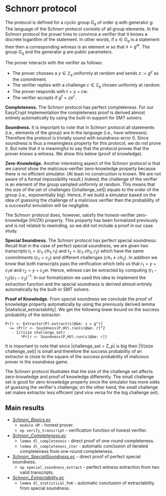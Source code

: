 # Schnorr protocol 
The protocol is defined for a cyclic group $G_q$ of order $q$ with generator $g$. The language of the Schnorr protocol consists of all group elements.  In the Schnorr protocol the prover tries to convince a verifier that it knows a discrete logarithm of the statement. In other words, if $s \in G_q$ is a statement then then a corresponding witness is an element $w$ so that $s = g^w$. The group $G_q$ and the generator $g$ are public parameters.

The prover interacts with the verifier as follows:
- The prover chooses a $y \in \mathbb{Z}_q$ uniformly at random and sends $z := g^y$ as the commitment.
- The verifier replies with a challenge $c \in \mathbb{Z}_q$ chosen uniformly at random.
-  The prover responds with $t=y+cw$.
- The verifier accepts if $g^t = zs^c$.

**Completeness.** The Schnorr protocol has perfect completeness. For our EasyCrypt implementation the completeness proof is derived almost entirely automatically by using the built-in support for SMT solvers.

**Soundness.** It is important to note that in Schnorr protocol all statements (i.e., elements of the group) are in the language
(i.e., have witnesses). Therefore the protocol is trivially sound with soundness-error 0. Since soundness is thus a meaningless property for this protocol, we do not prove it. But note that it is meaningful to say that the protocol proves that the prover *knows* a witness. We show this below (proof of knowledge).

**Zero-Knowledge.**  Another interesting aspect of the Schnorr protocol is that we cannot show the malicious-verifier
zero-knowledge property because there is no efficient simulator. (At least no construction is known. We are not aware of a formal impossibility result.) Indeed, the challenge of the verifier is an element of the group sampled uniformly at random. This means that the size of the set of challenges (|challenge_set|) equals to the order of the group (i.e., exponentially big).  Hence, if we build a simulator based on the idea of guessing the challenge of a malicious verifier then the probability of a successful simulation will be negligible.

The Schnorr protocol does, however, satisfy the honest-verifier zero-knowledge (HVZK) property.  This property has been formalized previously and is not related to rewinding, so we did not include a proof in our case study.

**Special Soundness.** The Schnorr protocol has perfect special soundness. Recall that in the case of perfect special soundness, we are given two transcripts $t_1 = (c_1,ch_1,r_1)$ and $t_2 = (c_1,ch_2,r_2)$ which have the same commitments ($c_1 = c_2$) and different challenges ($ch_1 \neq ch_2$). In addition we know that both transcripts pass the verification which tells us that $r_1 = y + c_1w$ and $r_2 = y + c_2w$. Hence, witness can be extracted by computing $(r_1 - r_2)(c_1 - c_2)^{-1}$. In our formalization we used this idea to implement the extraction function and the special soundness is derived almost entirely automatically by the built-in SMT solvers.

**Proof of Knowledge.**  From special soundness we conclude the proof of knowledge property automatically by using the previously derived lemma |statistical_extractability|. We get the following lower bound on the success probability of the extractor:

    Pr[r <- Extractor(P).extract(s)@&m: s = g^r]
      >= (Pr[r <- Soundness(P,HV).run(s)@&m: r]^2
       - 1/(size challenge_set)
           *Pr[r <- Soundness(P,HV).run(s)@&m: r])

It is important to note that since |challenge_set = Z_p| is big then |1/(size challenge_set)| is small and therefore the success probability of an extractor is close to the square of the success probability of malicious prover in the soundness game.

The Schnorr protocol illustrates that the size of the challenge set affects zero-knowledge and proof of knowledge differently. The small challenge set is good for zero-knowledge property since the simulator has more odds of guessing the verifier's challenge; on the other hand, the small challenge set makes extractor less efficient (and vice versa for the big challenge set).

## Main results
- *[Schnorr_Basics.ec](Schnorr_Basics.ec)*
	- `module HP` - honest prover.
	- `op verify_transcript` -  verification function of honest verifier.
- *[Schnorr_Completeness.ec](Schnorr_Completeness.ec)* 
	- `lemma dl_completeness` - direct proof of one-round completeness.
	- `lemma dl_completeness_iter` - automatic conclusion of iterated completeness from one-round completeness.
- *[Schnorr_SpecialSoundness.ec](Schnorr_SpecialSoundness.ec)* - direct proof of perfect special soundness.
	- `op special_soundness_extract` - perfect witness extraction from two valid transcripts.
- *[Schnorr_Extractability.ec](Schnorr_Extractability.ec)* 
	- `lemma dl_statistical_PoK` - automatic conclusion of extractability from special soundness. 

